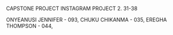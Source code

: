 CAPSTONE PROJECT
INSTAGRAM PROJECT 2.
31-38

ONYEANUSI JENNIFER - 093,
CHUKU CHIKANMA - 035,
EREGHA THOMPSON - 044,
